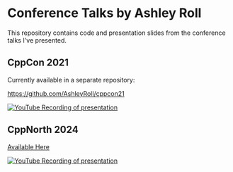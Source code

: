 # Conference Talks by Ashley Roll

This repository contains code and presentation slides from the
conference talks I've presented.

## CppCon 2021

Currently available in a separate repository:

https://github.com/AshleyRoll/cppcon21

[![YouTube Recording of presentation](https://img.youtube.com/vi/KDO3hbMR1yc/0.jpg)](https://www.youtube.com/watch?v=KDO3hbMR1yc)

## CppNorth 2024

[Available Here](cppnorth2024)

[![YouTube Recording of presentation](https://img.youtube.com/vi/XSU7i8n-qOI/0.jpg)](https://www.youtube.com/watch?v=XSU7i8n-qOI)
